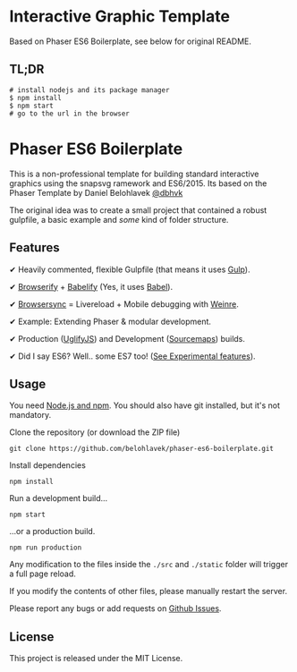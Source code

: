 # Interactive Graphic Template

Based on Phaser ES6 Boilerplate, see below for original README.

## TL;DR
```
# install nodejs and its package manager
$ npm install
$ npm start
# go to the url in the browser
```

# Phaser ES6 Boilerplate

This is a non-professional template for building standard interactive graphics using the 
snapsvg ramework and ES6/2015. Its based on the Phaser Template by Daniel Belohlavek [@dbhvk](http://twitter.com/dbhvk)


The original idea was to create a small project that contained a robust gulpfile, 
a basic example and *some* kind of folder structure.

## Features

✔ Heavily commented, flexible Gulpfile (that means it uses [Gulp](http://gulpjs.com/)).

✔ [Browserify](https://github.com/substack/node-browserify) + [Babelify](https://github.com/babel/babelify) (Yes, it uses [Babel](https://babeljs.io/)).

✔ [Browsersync](http://www.browsersync.io/) = Livereload + Mobile debugging with [Weinre](http://people.apache.org/~pmuellr/weinre-docs/latest/).

✔ Example: Extending Phaser & modular development.

✔ Production ([UglifyJS](https://github.com/mishoo/UglifyJS2)) and Development ([Sourcemaps](https://developer.chrome.com/devtools/docs/javascript-debugging#source-maps)) builds.

✔ Did I say ES6? Well.. some ES7 too! ([See Experimental features](https://babeljs.io/docs/usage/experimental/)).

## Usage

You need [Node.js and npm](https://nodejs.org/). You should also have git installed, but it's not mandatory.

Clone the repository (or download the ZIP file)

`git clone https://github.com/belohlavek/phaser-es6-boilerplate.git`

Install dependencies

`npm install`

Run a development build...

`npm start`

...or a production build.

`npm run production`

Any modification to the files inside the `./src` and `./static` folder will trigger a full page reload.

If you modify the contents of other files, please manually restart the server.

Please report any bugs or add requests on [Github Issues](https://github.com/eqv/interactive_graphic_template/issues).

## License

This project is released under the MIT License.
